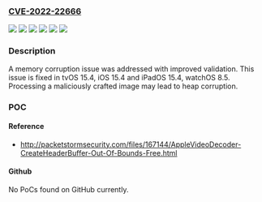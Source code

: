 ### [CVE-2022-22666](https://cve.mitre.org/cgi-bin/cvename.cgi?name=CVE-2022-22666)
![](https://img.shields.io/static/v1?label=Product&message=iOS%20and%20iPadOS&color=blue)
![](https://img.shields.io/static/v1?label=Product&message=tvOS&color=blue)
![](https://img.shields.io/static/v1?label=Product&message=watchOS&color=blue)
![](https://img.shields.io/static/v1?label=Version&message=%3C%2015.4%20&color=brighgreen)
![](https://img.shields.io/static/v1?label=Version&message=%3C%208.5%20&color=brighgreen)
![](https://img.shields.io/static/v1?label=Vulnerability&message=Processing%20a%20maliciously%20crafted%20image%20may%20lead%20to%20heap%20corruption&color=brighgreen)

### Description

A memory corruption issue was addressed with improved validation. This issue is fixed in tvOS 15.4, iOS 15.4 and iPadOS 15.4, watchOS 8.5. Processing a maliciously crafted image may lead to heap corruption.

### POC

#### Reference
- http://packetstormsecurity.com/files/167144/AppleVideoDecoder-CreateHeaderBuffer-Out-Of-Bounds-Free.html

#### Github
No PoCs found on GitHub currently.

